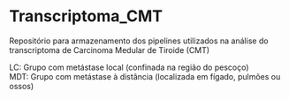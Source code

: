 # Transcriptoma_CMT
Repositório para armazenamento dos pipelines utilizados na análise do transcriptoma de Carcinoma Medular de Tiroide (CMT)

LC: Grupo com metástase local (confinada na região do pescoço) <br />
MDT: Grupo com metástase à distância (localizada em fígado, pulmões ou ossos)
